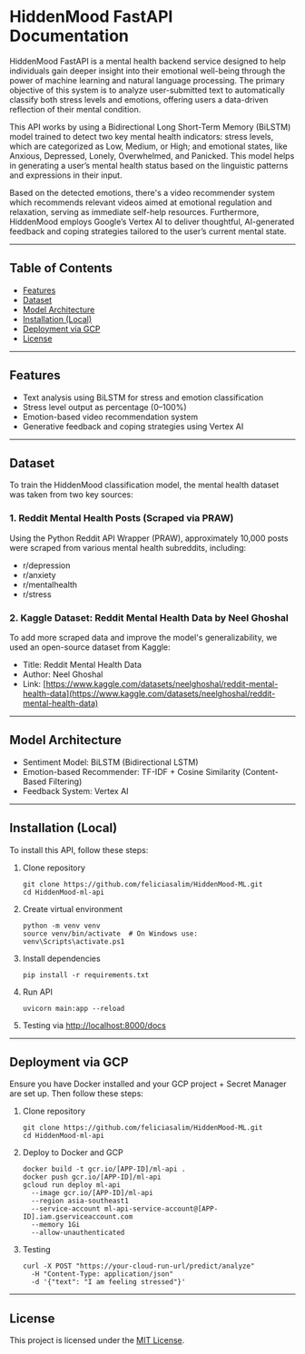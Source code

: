 # HiddenMood FastAPI Documentation

HiddenMood FastAPI is a mental health backend service designed to help individuals gain deeper insight into their emotional well-being through the power of machine learning and natural language processing. The primary objective of this system is to analyze user-submitted text to automatically classify both stress levels and emotions, offering users a data-driven reflection of their mental condition.

This API works by using a Bidirectional Long Short-Term Memory (BiLSTM) model trained to detect two key mental health indicators: stress levels, which are categorized as Low, Medium, or High; and emotional states, like Anxious, Depressed, Lonely, Overwhelmed, and Panicked. This model helps in generating a user’s mental health status based on the linguistic patterns and expressions in their input.

Based on the detected emotions, there's a video recommender system which recommends relevant videos aimed at emotional regulation and relaxation, serving as immediate self-help resources. Furthermore, HiddenMood employs Google’s Vertex AI to deliver thoughtful, AI-generated feedback and coping strategies tailored to the user’s current mental state.

---


## Table of Contents

* [Features](#features)
* [Dataset](#dataset)
* [Model Architecture](#model-architecture)
* [Installation (Local)](#installation-local)
* [Deployment via GCP](#deployment-via-gcp)
* [License](#license)

---


## Features

* Text analysis using BiLSTM for stress and emotion classification
* Stress level output as percentage (0–100%)
* Emotion-based video recommendation system
* Generative feedback and coping strategies using Vertex AI

---


## Dataset

To train the HiddenMood classification model, the mental health dataset was taken from two key sources:

### 1. Reddit Mental Health Posts (Scraped via PRAW)

  Using the Python Reddit API Wrapper (PRAW), approximately 10,000 posts were scraped from various mental health subreddits, including:
  
  * r/depression
  * r/anxiety
  * r/mentalhealth
  * r/stress

### 2. Kaggle Dataset: Reddit Mental Health Data by Neel Ghoshal

  To add more scraped data and improve the model's generalizability, we used an open-source dataset from Kaggle:
  
  * Title: Reddit Mental Health Data
  * Author: Neel Ghoshal
  * Link: [https://www.kaggle.com/datasets/neelghoshal/reddit-mental-health-data](https://www.kaggle.com/datasets/neelghoshal/reddit-mental-health-data)

---


## Model Architecture

* Sentiment Model: BiLSTM (Bidirectional LSTM)
* Emotion-based Recommender: TF-IDF + Cosine Similarity (Content-Based Filtering)
* Feedback System: Vertex AI 

---


## Installation (Local)

To install this API, follow these steps:

  1. Clone repository
  
      ```
      git clone https://github.com/feliciasalim/HiddenMood-ML.git
      cd HiddenMood-ml-api
      ```
  
  2. Create virtual environment
  
      ```
      python -m venv venv
      source venv/bin/activate  # On Windows use: venv\Scripts\activate.ps1
      ```
  
  3. Install dependencies
  
      ```
      pip install -r requirements.txt
      ```
  
  4. Run API
  
      ```
      uvicorn main:app --reload
      ```
      
  5. Testing via [http://localhost:8000/docs](http://localhost:8000/docs)

---


## Deployment via GCP

Ensure you have Docker installed and your GCP project + Secret Manager are set up. Then follow these steps:

1. Clone repository

    ```
    git clone https://github.com/feliciasalim/HiddenMood-ML.git
    cd HiddenMood-ml-api
    ```

2. Deploy to Docker and GCP

    ```
    docker build -t gcr.io/[APP-ID]/ml-api .
    docker push gcr.io/[APP-ID]/ml-api
    gcloud run deploy ml-api 
      --image gcr.io/[APP-ID]/ml-api 
      --region asia-southeast1 
      --service-account ml-api-service-account@[APP-ID].iam.gserviceaccount.com 
      --memory 1Gi 
      --allow-unauthenticated
    ```

3. Testing
   
    ```
    curl -X POST "https://your-cloud-run-url/predict/analyze" 
      -H "Content-Type: application/json" 
      -d '{"text": "I am feeling stressed"}'
    ```

---


## License

This project is licensed under the [MIT License](./LICENSE).
